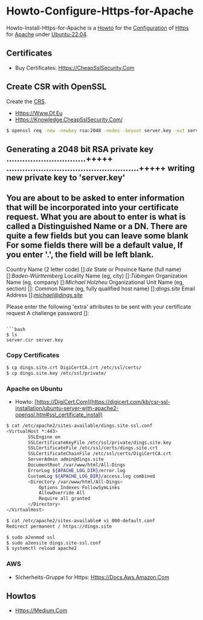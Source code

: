 # Howto-Configure-Https-for-Apache

Howto-Install-Https-for-Apache is a [Howto](700022.md) for the [Configuration](9000011.md) of [Https](9200005.md) for [Apache](2000267.md) under [Ubuntu-22.04](9100007.md).

## Certificates

- Buy Certificates: [Https://CheapSslSecurity.Com](https://cheapsslsecurity.com)

## Create CSR with OpenSSL

Create the [CRS](2000271.md).

- [Https://Www.Df.Eu](https://www.df.eu/de/support/df-faq/ssl-zertifikate/externe-einbindung/csr-erstellen/#accordion-23228)
- [Https://Knowledge.CheapSslSecurity.Com/](https://knowledge.cheapsslsecurity.com/support/solutions/articles/22000200075-apache-openssl)

```bash
$ openssl req -new -newkey rsa:2048 -nodes -keyout server.key -out server.csr
```
Generating a 2048 bit RSA private key
..............................+++++
..................................................+++++
writing new private key to 'server.key'
-----
You are about to be asked to enter information that will be incorporated
into your certificate request.
What you are about to enter is what is called a Distinguished Name or a DN.
There are quite a few fields but you can leave some blank
For some fields there will be a default value,
If you enter '.', the field will be left blank.
-----
Country Name (2 letter code) []:*de*
State or Province Name (full name) []:*Baden-Württemberg*
Locality Name (eg, city) []:*Tübingen*
Organization Name (eg, company) []:*Michael Holzheu*
Organizational Unit Name (eg, section) []:
Common Name (eg, fully qualified host name) []:*dings.site*
Email Address []:*michael@dings.site*

Please enter the following 'extra' attributes
to be sent with your certificate request
A challenge password []:
```

```bash
$ ls
server.csr server.key
```

### Copy Certificates

```bash
$ cp dings.site.crt DigiCertCA.crt /etc/ssl/certs/
$ cp dings.site.key /etc/ssl/private/
```

### Apache on Ubuntu

- Howto: [https://DigiCert.Com](https://digicert.com/kb/csr-ssl-installation/ubuntu-server-with-apache2-openssl.htm#ssl_certificate_install)

```bash
$ cat /etc/apache2/sites-available/dings.site-ssl.conf
<VirtualHost *:443>
        SSLEngine on
        SSLCertificateKeyFile /etc/ssl/private/dings.site.key
        SSLCertificateFile /etc/ssl/certs/dings.site.crt
        SSLCertificateChainFile /etc/ssl/certs/DigiCertCA.crt
        ServerAdmin admin@dings.site
        DocumentRoot /var/www/html/All-Dings
        ErrorLog ${APACHE_LOG_DIR}/error.log
        CustomLog ${APACHE_LOG_DIR}/access.log combined
        <Directory /var/www/html/All-Dings>
            Options Indexes FollowSymLinks
            AllowOverride All
            Require all granted
        </Directory>
</VirtualHost>
```

```bash
$ cat /etc/apache2/sites-available# vi 000-default.conf
Redirect permanent / https://dings.site
```

```bash
$ sudo a2enmod ssl
$ sudo a2ensite dings.site-ssl.conf
$ systemctl reload apache2
```

### AWS

- Sicherheits-Gruppe for Https: [Https://Docs.Aws.Amazon.Com](https://docs.aws.amazon.com/de_de/cloudhsm/latest/userguide/ssl-offload-enable-traffic-and-verify-certificate.html)

## Howtos

- [Https://Medium.Com](https://medium.com/@nishantasthana/how-to-configure-https-on-apache-aws-ec2-5e483c1c1f15)
